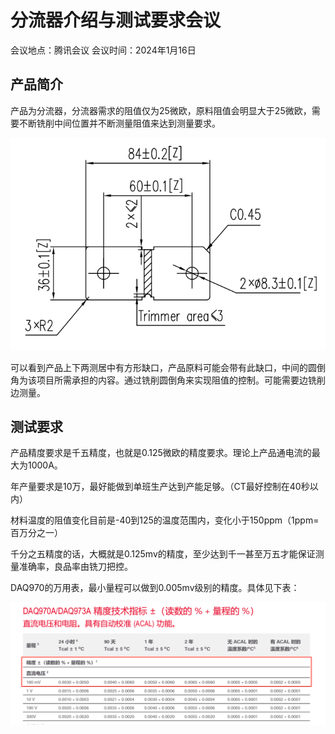 # 分流器介绍与测试要求会议

会议地点：腾讯会议
会议时间：2024年1月16日

## 产品简介

产品为分流器，分流器需求的阻值仅为25微欧，原料阻值会明显大于25微欧，需要不断铣削中间位置并不断测量阻值来达到测量要求。

![平面尺寸图](vx_images/528135609255840.png)

可以看到产品上下两测居中有方形缺口，产品原料可能会带有此缺口，中间的圆倒角为该项目所需承担的内容。通过铣削圆倒角来实现阻值的控制。可能需要边铣削边测量。

## 测试要求

产品精度要求是千五精度，也就是0.125微欧的精度要求。理论上产品通电流的最大为1000A。

年产量要求是10万，最好能做到单班生产达到产能足够。（CT最好控制在40秒以内）

材料温度的阻值变化目前是-40到125的温度范围内，变化小于150ppm（1ppm=百万分之一）

千分之五精度的话，大概就是0.125mv的精度，至少达到千一甚至万五才能保证测量准确率，良品率由铣刀把控。

DAQ970的万用表，最小量程可以做到0.005mv级别的精度。具体见下表：

![](vx_images/359454808240159.png)
